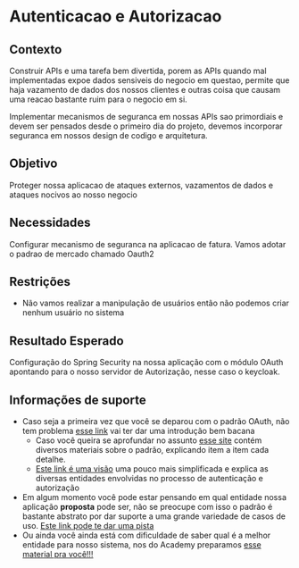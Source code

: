 # Autenticacao e Autorizacao

## Contexto

Construir APIs e uma tarefa bem divertida, porem as APIs quando mal implementadas expoe dados sensiveis
do negocio em questao, permite que haja vazamento de dados dos nossos clientes e outras coisa que causam uma
reacao bastante ruim para o negocio em si.

Implementar mecanismos de seguranca em nossas APIs sao primordiais e devem ser pensados desde o primeiro dia do
projeto, devemos incorporar seguranca em nossos design de codigo e arquitetura.  


## Objetivo

Proteger nossa aplicacao de ataques externos, vazamentos de dados e ataques nocivos ao nosso negocio

## Necessidades

Configurar mecanismo de seguranca na aplicacao de fatura. Vamos adotar o padrao de mercado chamado Oauth2

## Restrições

* Não vamos realizar a manipulação de usuários então não podemos criar nenhum usuário no sistema


## Resultado Esperado

Configuração do Spring Security na nossa aplicação com o módulo OAuth apontando para
o nosso servidor de Autorização, nesse caso o keycloak.


## Informações de suporte
* Caso seja a primeira vez que você se deparou com o padrão OAuth, não tem problema [esse link](https://medium.com/google-cloud/understanding-oauth2-and-building-a-basic-authorization-server-of-your-own-a-beginners-guide-cf7451a16f66)
vai ter dar uma introdução bem bacana
  * Caso você queira se aprofundar no assunto [esse site](https://www.oauth.com/) contém diversos materiais sobre o 
    padrão, explicando item a item cada detalhe.  
  * [Este link é uma visão](https://www.digitalocean.com/community/tutorials/uma-introducao-ao-oauth-2-pt) uma pouco mais simplificada e explica as diversas entidades envolvidas no processo
  de autenticação e autorização    
* Em algum momento você pode estar pensando em qual entidade nossa aplicação **proposta** pode
ser, não se preocupe com isso o padrão é bastante abstrato por dar suporte a uma grande variedade
de casos de uso. [Este link pode te dar uma pista](https://www.oauth.com/oauth2-servers/the-resource-server/) 
* Ou ainda você ainda está com dificuldade de saber qual é a melhor entidade para nosso sistema, nos
do Academy preparamos [esse material pra você!!!](../informacao_suporte/oauth-spring-security.md) 